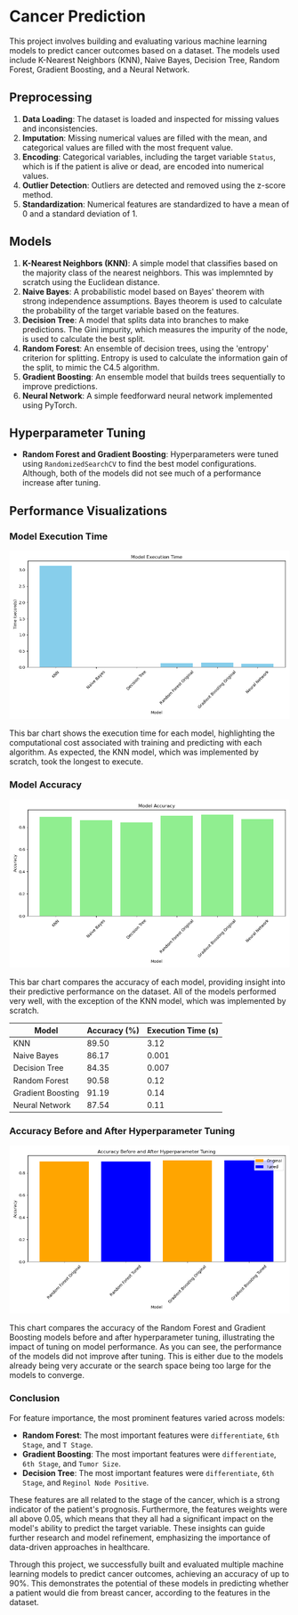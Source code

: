 # Cancer Prediction

This project involves building and evaluating various machine learning models to predict cancer outcomes based on a dataset. The models used include K-Nearest Neighbors (KNN), Naive Bayes, Decision Tree, Random Forest, Gradient Boosting, and a Neural Network.

## Preprocessing

1. **Data Loading**: The dataset is loaded and inspected for missing values and inconsistencies.
2. **Imputation**: Missing numerical values are filled with the mean, and categorical values are filled with the most frequent value.
3. **Encoding**: Categorical variables, including the target variable `Status`, which is if the patient is alive or dead, are encoded into numerical values.
4. **Outlier Detection**: Outliers are detected and removed using the z-score method.
5. **Standardization**: Numerical features are standardized to have a mean of 0 and a standard deviation of 1.

## Models

1. **K-Nearest Neighbors (KNN)**: A simple model that classifies based on the majority class of the nearest neighbors. This was implemnted by scratch using the Euclidean distance.
2. **Naive Bayes**: A probabilistic model based on Bayes' theorem with strong independence assumptions. Bayes theorem is used to calculate the probability of the target variable based on the features.
3. **Decision Tree**: A model that splits data into branches to make predictions. The Gini impurity, which measures the impurity of the node, is used to calculate the best split.
4. **Random Forest**: An ensemble of decision trees, using the 'entropy' criterion for splitting. Entropy is used to calculate the information gain of the split, to mimic the C4.5 algorithm.
5. **Gradient Boosting**: An ensemble model that builds trees sequentially to improve predictions.
6. **Neural Network**: A simple feedforward neural network implemented using PyTorch.

## Hyperparameter Tuning

- **Random Forest and Gradient Boosting**: Hyperparameters were tuned using `RandomizedSearchCV` to find the best model configurations. Although, both of the models did not see much of a performance increase after tuning.

## Performance Visualizations

### Model Execution Time

![Model Execution Time](performance/model_execution_time.png)

This bar chart shows the execution time for each model, highlighting the computational cost associated with training and predicting with each algorithm. As expected, the KNN model, which was implemented by scratch, took the longest to execute.

### Model Accuracy

![Model Accuracy](performance/model_accuracy.png)

This bar chart compares the accuracy of each model, providing insight into their predictive performance on the dataset. All of the models performed very well, with the exception of the KNN model, which was implemented by scratch.

| Model            | Accuracy (%) | Execution Time (s) |
|------------------|--------------|--------------------|
| KNN              | 89.50        | 3.12               |
| Naive Bayes      | 86.17        | 0.001              |
| Decision Tree    | 84.35        | 0.007              |
| Random Forest    | 90.58        | 0.12               |
| Gradient Boosting| 91.19        | 0.14               |
| Neural Network   | 87.54        | 0.11               |

### Accuracy Before and After Hyperparameter Tuning

![Accuracy Before and After Hyperparameter Tuning](performance/accuracy_comparison_before_after_tuning.png)

This chart compares the accuracy of the Random Forest and Gradient Boosting models before and after hyperparameter tuning, illustrating the impact of tuning on model performance. As you can see, the performance of the models did not improve after tuning. This is either due to the models already being very accurate or the search space being too large for the models to converge.

### Conclusion

For feature importance, the most prominent features varied across models:

- **Random Forest**: The most important features were `differentiate`, `6th Stage`, and `T Stage`.
- **Gradient Boosting**: The most important features were `differentiate`, `6th Stage`, and `Tumor Size`.
- **Decision Tree**: The most important features were `differentiate`, `6th Stage`, and `Reginol Node Positive`.

These features are all related to the stage of the cancer, which is a strong indicator of the patient's prognosis. Furthermore, the features weights were all above 0.05, which means that they all had a significant impact on the model's ability to predict the target variable.
These insights can guide further research and model refinement, emphasizing the importance of data-driven approaches in healthcare.

Through this project, we successfully built and evaluated multiple machine learning models to predict cancer outcomes, achieving an accuracy of up to 90%. This demonstrates the potential of these models in predicting whether a patient would die from breast cancer, according to the features in the dataset.